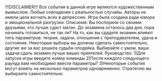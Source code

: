 !!!DISCLAIMER!!!
Все события в данной игре являются художественным вымыслом.
Любые совпадения с реальностью случайы. Авторы не имели 
цели вогнать всех в депрессию. Игра была создана ради
юмора и эмоциональной разгрузки.
Описание:
Вы поспорили со своими друзьями, кто лучше сдаст матан.
До экзамена осталось два дня, пора начинать готовиться, не так ли? 
На то, как вы сдадите экзамен влияют пять параметров: теория, задачи, 
отношения с преподавателем, удача и состояние. 
Некоторые выборы вы должны сделать самостоятельно, другие же за вас решила судьба-злодейка. 
Выбирайте с умом, ваша задача:сдать экзамен лучше ваших приятелей.
Руководство:
1)Для запуска игры введите номер команды
2)После каждого следующего раунда вам необходимо ввести параметры?
3)Некоторые события могут влиять на несколько параметров одновременно. 
Стратегию вы выбираете самостоятельно
